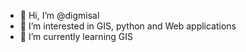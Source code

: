 - 👋 Hi, I’m @digmisal
- 👀 I’m interested in GIS, python and Web applications
- 🌱 I’m currently learning GIS

<!---
digmisal/digmisal is a ✨ special ✨ repository because its `README.md` (this file) appears on your GitHub profile.
You can click the Preview link to take a look at your changes.
--->
